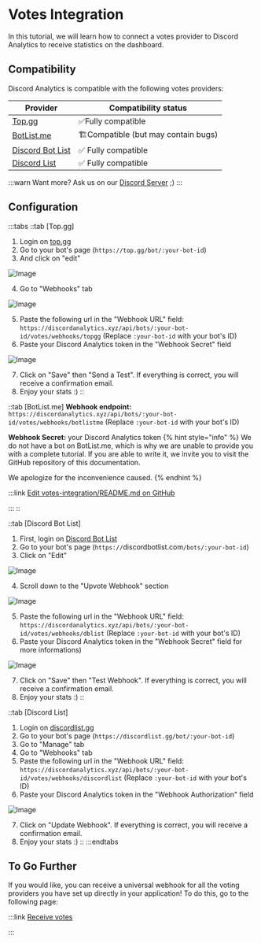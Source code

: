# Votes Integration

In this tutorial, we will learn how to connect a votes provider to Discord Analytics to receive statistics on the dashboard.

## Compatibility

Discord Analytics is compatible with the following votes providers:

| Provider                                       | Compatibility status                 |
| ---------------------------------------------- | ------------------------------------ |
| [Top.gg](https://top.gg)                       | ✅Fully compatible                    |
| [BotList.me](https://botlist.me)               | 🏗️Compatible (but may contain bugs) |
| [Discord Bot List](https://discordbotlist.com) | ✅ Fully compatible                   |
| [Discord List](https://discordlist.gg)         | ✅ Fully compatible                   |

:::warn
Want more? Ask us on our [Discord Server](https://discordanalytics.xyz/go/support) ;)
:::

## Configuration

:::tabs
::tab [Top.gg]
1. Login on [top.gg](https://top.gg)
2. Go to your bot's page (`https://top.gg/bot/:your-bot-id`)
3. And click on "edit"

![Image](https://i.imgur.com/qxNhBwF.png)

4. Go to "Webhooks" tab

![Image](https://i.imgur.com/Aw4jdqo.png)

5. Paste the following url in the "Webhook URL" field: `https://discordanalytics.xyz/api/bots/:your-bot-id/votes/webhooks/topgg` (Replace `:your-bot-id` with your bot's ID)
6. Paste your Discord Analytics token in the "Webhook Secret" field

![Image](https://i.imgur.com/RQJd8yt.png)

7. Click on "Save" then "Send a Test". If everything is correct, you will receive a confirmation email.
8. Enjoy your stats :)
::

::tab [BotList.me]
**Webhook endpoint:** `https://discordanalytics.xyz/api/bots/:your-bot-id/votes/webhooks/botlistme` (Replace `:your-bot-id` with your bot's ID)

**Webhook Secret:** your Discord Analytics token
{% hint style="info" %}
We do not have a bot on BotList.me, which is why we are unable to provide you with a complete tutorial. If you are able to write it, we invite you to visit the GitHub repository of this documentation.

We apologize for the inconvenience caused.
{% endhint %}

:::link [Edit votes-integration/README.md on GitHub](https://github.com/DiscordAnalytics/docs/tree/main/get-started/votes-integration/README.md)

:::
::

::tab [Discord Bot List]
1. First, login on [Discord Bot List](https://discordbotlist.com)
2. Go to your bot's page (`https://`discordbotlist.com`/bots/:your-bot-id`)
3. Click on "Edit"

![Image](https://i.imgur.com/qxJJZNA.png)

4. Scroll down to the "Upvote Webhook" section

![Image](https://i.imgur.com/L9iqvdv.png)

5. Paste the following url in the "Webhook URL" field: `https://discordanalytics.xyz/api/bots/:your-bot-id/votes/webhooks/dblist` (Replace `:your-bot-id` with your bot's ID)
6. Paste your Discord Analytics token in the "Webhook Secret" field for more informations)

![Image](https://i.imgur.com/WfDZ7Wz.png)

7. Click on "Save" then "Test Webhook". If everything is correct, you will receive a confirmation email.
8. Enjoy your stats :)
::

::tab [Discord List]
1. Login on [discordlist.gg](https://discordlist.gg)
2. Go to your bot's page (`https://discordlist.gg/bot/:your-bot-id`)
3. Go to "Manage" tab
4. Go to "Webhooks" tab
5. Paste the following url in the "Webhook URL" field: `https://discordanalytics.xyz/api/bots/:your-bot-id/votes/webhooks/discordlist` (Replace `:your-bot-id` with your bot's ID)
6. Paste your Discord Analytics token in the "Webhook Authorization" field

![Image](https://i.imgur.com/9V0KONL.png)

7. Click on "Update Webhook". If everything is correct, you will receive a confirmation email.
8. Enjoy your stats :)
::
:::endtabs

## To Go Further

If you would like, you can receive a universal webhook for all the voting providers you have set up directly in your application! To do this, go to the following page:

:::link [Receive votes](/docs/main/advanced-usage/receive-votes)

:::
